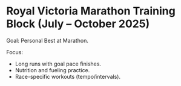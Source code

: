 # Royal Victoria Marathon Training Block (July – October 2025)

Goal: Personal Best at Marathon.

Focus:
- Long runs with goal pace finishes.
- Nutrition and fueling practice.
- Race-specific workouts (tempo/intervals).
